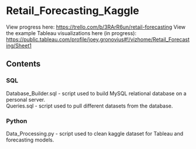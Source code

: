 # Retail_Forecasting_Kaggle

View progress here: https://trello.com/b/3RArR6un/retail-forecasting
View the example Tableau visualizations here (in progress): https://public.tableau.com/profile/joey.gronovius#!/vizhome/Retail_Forecasting/Sheet1
## Contents
### SQL
Database_Builder.sql - script used to build MySQL relational database on a personal server.  
Queries.sql - script used to pull different datasets from the database.
### Python
Data_Processing.py - script used to clean kaggle dataset for Tableau and forecasting models.
